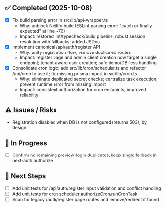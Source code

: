 ## ✅ Completed (2025-10-08)
- [x] Fix build parsing error in src/lib/api-wrapper.ts
  - Why: unblock Netlify build (ESLint parsing error: "catch or finally expected" at line ~70)
  - Impact: restored lint/typecheck/build pipeline; robust session resolution with fallbacks; added JSDoc
- [x] Implement canonical /api/auth/register API
  - Why: unify registration flow; remove duplicated routes
  - Impact: register page and admin client creation now target a single endpoint; tenant-aware user creation; safe demo/DB-less handling
- [x] Consolidate cron logic: add src/lib/cron/scheduler.ts and refactor /api/cron to use it; fix missing prisma import in src/lib/cron.ts
  - Why: eliminate duplicated secret checks; centralize task execution; prevent runtime error from missing import
  - Impact: consistent authorization for cron endpoints; improved reliability

## ⚠️ Issues / Risks
- Registration disabled when DB is not configured (returns 503), by design.

## 🚧 In Progress
- [ ] Confirm no remaining preview-login duplicates; keep single fallback in next-auth authorize

## 🔧 Next Steps
- [ ] Add unit tests for /api/auth/register input validation and conflict handling
- [ ] Add unit tests for cron scheduler authorizeCron/runCronTask
- [ ] Scan for legacy /auth/register page routes and remove/redirect if found
